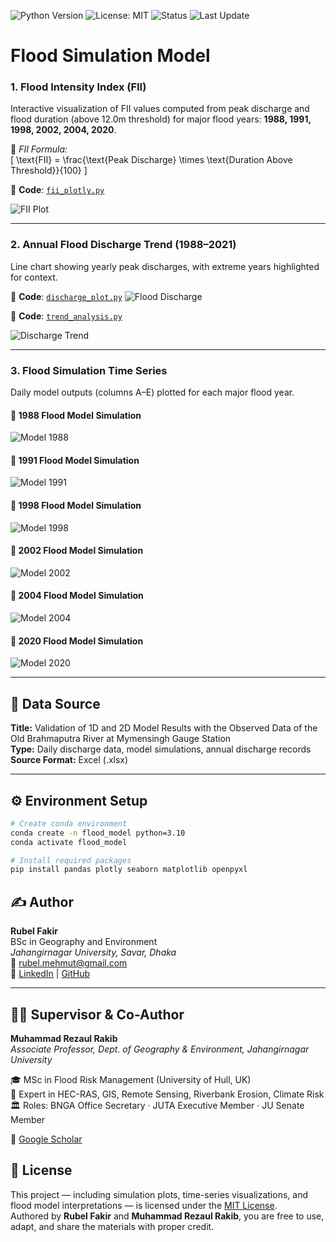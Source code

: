 ![Python Version](https://img.shields.io/badge/Python-3.12-blue.svg)
![License: MIT](https://img.shields.io/badge/License-MIT-green.svg)
![Status](https://img.shields.io/badge/Project-Flood%20Model%20Simulation-success)
![Last Update](https://img.shields.io/badge/Updated-June%202025-orange)

# Flood Simulation Model

### 1. Flood Intensity Index (FII)

Interactive visualization of FII values computed from peak discharge and flood duration (above 12.0m threshold) for major flood years: **1988, 1991, 1998, 2002, 2004, 2020**.

📌 _FII Formula:_  
\[
\text{FII} = \frac{\text{Peak Discharge} \times \text{Duration Above Threshold}}{100}
\]

🔗 **Code**: [`fii_plotly.py`](scripts/FII.py)

![FII Plot](plot/fii.png)

---

### 2. Annual Flood Discharge Trend (1988–2021)

Line chart showing yearly peak discharges, with extreme years highlighted for context.

🔗 **Code**: [`discharge_plot.py`](scripts/fds.py)
![Flood Discharge](plot/fds.png)

🔗 **Code**: [`trend_analysis.py`](scripts/trend_analysis.py)

![Discharge Trend](plot/trend_afd.png)

---

### 3. Flood Simulation Time Series

Daily model outputs (columns A–E) plotted for each major flood year.

#### 📆 1988 Flood Model Simulation

![Model 1988](plot/fms_1988.png)

#### 📆 1991 Flood Model Simulation

![Model 1991](plot/fms1991.png)

#### 📆 1998 Flood Model Simulation

![Model 1998](plot/fms_1998.png)

#### 📆 2002 Flood Model Simulation

![Model 2002](plot/fsm_2002.png)

#### 📆 2004 Flood Model Simulation

![Model 2004](plot/fsm_2004.png)

#### 📆 2020 Flood Model Simulation

![Model 2020](plot/fsm_2020.png)

---

## 📌 Data Source

**Title:** Validation of 1D and 2D Model Results with the Observed Data of the Old Brahmaputra River at Mymensingh Gauge Station  
**Type:** Daily discharge data, model simulations, annual discharge records  
**Source Format:** Excel (.xlsx)

---

## ⚙️ Environment Setup

```bash
# Create conda environment
conda create -n flood_model python=3.10
conda activate flood_model

# Install required packages
pip install pandas plotly seaborn matplotlib openpyxl
```

## ✍️ Author

**Rubel Fakir**  
BSc in Geography and Environment  
_Jahangirnagar University, Savar, Dhaka_  
📧 rubel.mehmut@gmail.com  
🔗 [LinkedIn](https://linkedin.com/in/rubelmehmed) | [GitHub](https://github.com/rubelmehmed)

---

## 👨‍🏫 Supervisor & Co-Author

**Muhammad Rezaul Rakib**  
_Associate Professor, Dept. of Geography & Environment, Jahangirnagar University_

🎓 MSc in Flood Risk Management (University of Hull, UK)  
🧠 Expert in HEC-RAS, GIS, Remote Sensing, Riverbank Erosion, Climate Risk  
🏛 Roles: BNGA Office Secretary · JUTA Executive Member · JU Senate Member

🔗 [Google Scholar](https://scholar.google.com/citations?user=tyS_C0YAAAAJ&hl=en)

## 📄 License

This project — including simulation plots, time-series visualizations, and flood model interpretations — is licensed under the [MIT License](LICENSE).  
Authored by **Rubel Fakir** and **Muhammad Rezaul Rakib**, you are free to use, adapt, and share the materials with proper credit.
